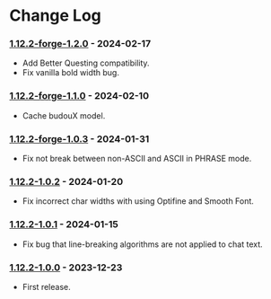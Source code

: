 # Change Log

### [1.12.2-forge-1.2.0](https://github.com/KatatsumuriPan/BetterLineBreak/releases/tag/1.12.2-forge-1.2.0) - 2024-02-17

- Add Better Questing compatibility.
- Fix vanilla bold width bug.

### [1.12.2-forge-1.1.0](https://github.com/KatatsumuriPan/BetterLineBreak/releases/tag/1.12.2-forge-1.1.0) - 2024-02-10

- Cache budouX model.

### [1.12.2-forge-1.0.3](https://github.com/KatatsumuriPan/BetterLineBreak/releases/tag/1.12.2-forge-1.0.3) - 2024-01-31

- Fix not break between non-ASCII and ASCII in PHRASE mode.

### [1.12.2-1.0.2](https://github.com/KatatsumuriPan/BetterLineBreak/releases/tag/1.12.2-1.0.2) - 2024-01-20

- Fix incorrect char widths with using Optifine and Smooth Font.

### [1.12.2-1.0.1](https://github.com/KatatsumuriPan/BetterLineBreak/releases/tag/1.12.2-1.0.1) - 2024-01-15

- Fix bug that line-breaking algorithms are not applied to chat text.

### [1.12.2-1.0.0](https://github.com/KatatsumuriPan/BetterLineBreak/releases/tag/1.12.2-1.0.0) - 2023-12-23

- First release.
